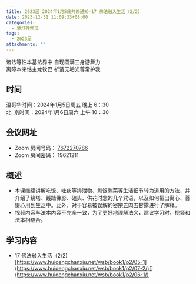 ```yaml
---
title: 2023届 2024年1月5日共修通知—17 佛法融入生活（2/2)
date: 2023-12-31 11:09:33+08:00
categories:
  - 慧灯禅修班
tags:
  - 2023届
attachments: ""
---
```

诸法等性本基法界中 自现圆满三身游舞力\
离障本来怙主龙钦巴 祈请无垢光尊常护我

## 时间

温哥华时间：2024年1月5日周五 晚上 6：30\
北   京时间：2024年1月6日周六 上午 10：30

## 会议网址

* Zoom 房间号码： [7672270786](https://us02web.zoom.us/j/7672270786?pwd=bjRzNVpOT0g1cWF3WWVqVE1PZzlWZz09)
* Zoom 房间密码： 19621211

## 概述

* 本课继续讲解吃饭、吐痰等排泄物、剩饭剩菜等生活细节转为道用的方法，并介绍了绕塔、践踏佛影、磕头、供花时念的几个咒语，以及如何把出离心、菩提心用到生活中。此外，对于容易被误解的密宗五肉五甘露进行了解释。
* 视频内容与法本内容不完全一致，为了更好地理解法义，建议学习时，视频和法本相结合。 

## 学习内容

* 17 佛法融入生活（2/2) [https://www.huidengchanxiu.net/wsb/book1/p2/05-1](https://www.huidengchanxiu.net/wsb/book1/p2/07-2/)[](https://www.huidengchanxiu.net/wsb/book1/p2/06-1/)